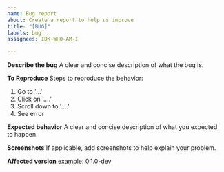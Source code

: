 ```yaml
---
name: Bug report
about: Create a report to help us improve
title: "[BUG]"
labels: bug
assignees: IDK-WHO-AM-I

---
```


**Describe the bug**
A clear and concise description of what the bug is.

**To Reproduce**
Steps to reproduce the behavior:
1. Go to '...'
2. Click on '....'
3. Scroll down to '....'
4. See error

**Expected behavior**
A clear and concise description of what you expected to happen.

**Screenshots**
If applicable, add screenshots to help explain your problem.

**Affected version**
example: 0.1.0-dev
